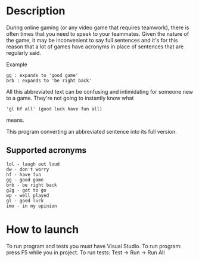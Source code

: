# Description

During online gaming (or any video game that requires teamwork), there is often times that you need to speak to your teammates.
Given the nature of the game, it may be inconvenient to say full sentences and it's for this reason that a lot of games have acronyms in place of sentences that are regularly said.

Example

    gg : expands to 'good game'
    brb : expands to 'be right back'

All this abbreviated text can be confusing and intimidating for someone new to a game. They're not going to instantly know what

    'gl hf all' (good luck have fun all)

means.

This program converting an abbreviated sentence into its full version.

## Supported acronyms

    lol - laugh out loud
    dw - don't worry
    hf - have fun
    gg - good game
    brb - be right back
    g2g - got to go
    wp - well played
    gl - good luck
    imo - in my opinion

# How to launch


To run program and tests you must have Visual Studio.
To run program: press F5 while you in project.
To run tests: Test -> Run -> Run All